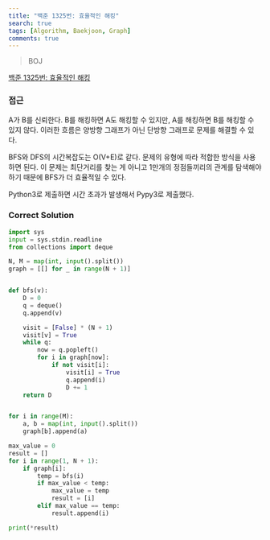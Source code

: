 ```yaml
---
title: "백준 1325번: 효율적인 해킹"
search: true
tags: [Algorithm, Baekjoon, Graph]
comments: true
---
```


> BOJ

[백준 1325번: 효율적인 해킹](https://www.acmicpc.net/problem/1325)

### 접근

A가 B를 신뢰한다.
B를 해킹하면 A도 해킹할 수 있지만, A를 해킹하면 B를 해킹할 수 있지 않다.
이러한 흐름은 양방향 그래프가 아닌 단방향 그래프로 문제를 해결할 수 있다.

BFS와 DFS의 시간복잡도는 O(V+E)로 같다. 문제의 유형에 따라 적합한 방식을 사용하면 된다. 이 문제는 최단거리를 찾는 게 아니고 1만개의 정점들끼리의 관계를 탐색해야 하기 때문에 BFS가 더 효율적일 수 있다.

Python3로 제출하면 시간 초과가 발생해서 Pypy3로 제출했다.

### Correct Solution

```python
import sys
input = sys.stdin.readline
from collections import deque

N, M = map(int, input().split())
graph = [[] for _ in range(N + 1)]


def bfs(v):
    D = 0
    q = deque()
    q.append(v)

    visit = [False] * (N + 1)
    visit[v] = True
    while q:
        now = q.popleft()
        for i in graph[now]:
            if not visit[i]:
                visit[i] = True
                q.append(i)
                D += 1
    return D


for i in range(M):
    a, b = map(int, input().split())
    graph[b].append(a)

max_value = 0
result = []
for i in range(1, N + 1):
    if graph[i]:
        temp = bfs(i)
        if max_value < temp:
            max_value = temp
            result = [i]
        elif max_value == temp:
            result.append(i)

print(*result)
```
